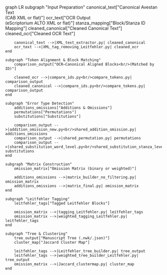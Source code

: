 graph LR
    subgraph "Input Preparation"
        canonical_text["Canonical Avestan Text<br/>(CAB XML or flat)"]
        ocr_text["OCR Output<br/>(eScriptorium ALTO XML or flat)"]
        stanza_mapping["Block/Stanza ID Mapping"]
        cleaned_canonical["Cleaned Canonical Text"]
        cleaned_ocr["Cleaned OCR Text"]

        canonical_text -->|XML_text_extractor.py| cleaned_canonical
        ocr_text -->|XML_tag_removing_Leitfehler.py| cleaned_ocr
    end

    subgraph "Token Alignment & Block Matching"
        comparison_output["OCR–Canonical Aligned Blocks<br/>(Matched by ID)"]

        cleaned_ocr -->|compare_ids.py<br/>compare_tokens.py| comparison_output
        cleaned_canonical -->|compare_ids.py<br/>compare_tokens.py| comparison_output
    end

    subgraph "Error Type Detection"
        additions_omissions["Additions & Omissions"]
        permutations["Permutations"]
        substitutions["Substitutions"]

        comparison_output -->|addition_omission_new.py<br/>shared_addition_omission.py| additions_omissions
        comparison_output -->|shared_permutation.py| permutations
        comparison_output -->|shared_substitution_word_level.py<br/>shared_substitution_stanza_level.py| substitutions
    end

    subgraph "Matrix Construction"
        omission_matrix["Omission Matrix (binary or weighted)"]

        additions_omissions -->|matrix_builder_no_filtering.py| omission_matrix
        additions_omissions -->|matrix_final.py| omission_matrix
    end

    subgraph "Leitfehler Tagging"
        leitfehler_tags["Tagged Leitfehler Blocks"]

        omission_matrix -->|tagging_Leitfehler.py| leitfehler_tags
        omission_matrix -->|weighted_tagging_Leitfehler.py| leitfehler_tags
    end

    subgraph "Tree & Clustering"
        tree_output["Manuscript Tree (.nwk/.json)"]
        cluster_map["Jaccard Cluster Map"]

        leitfehler_tags -->|Leitfehler_tree_builder.py| tree_output
        leitfehler_tags -->|weighted_tree_builder_Leitfehler.py| tree_output
        omission_matrix -->|Jaccard_clustermap.py| cluster_map
    end
